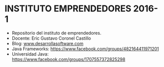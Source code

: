 # INSTITUTO EMPRENDEDORES 2016-1

- Repositorio del instituto de emprendedores.
- Docente: Eric Gustavo Coronel Castillo
- Blog: www.desarrollasoftware.com
- Java Frameworks: https://www.facebook.com/groups/482164411971201
- Universidad Java: https://www.facebook.com/groups/1707557372825298


